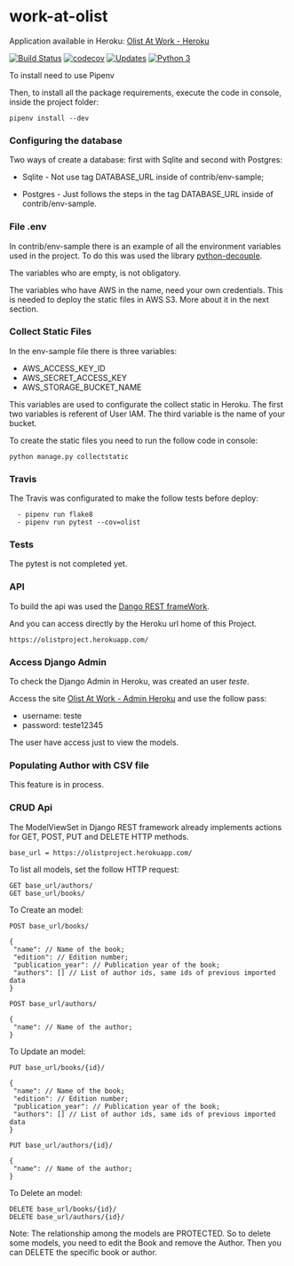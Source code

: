 # work-at-olist


Application available in Heroku: [Olist At Work - Heroku](https://olistproject.herokuapp.com/)

[![Build Status](https://travis-ci.com/jona04/work-at-olist.svg?branch=master)](https://travis-ci.com/jona04/work-at-olist)
[![codecov](https://codecov.io/gh/jona04/work-at-olist/branch/master/graph/badge.svg)](https://codecov.io/gh/jona04/work-at-olist)
[![Updates](https://pyup.io/repos/github/jona04/work-at-olist/shield.svg)](https://pyup.io/repos/github/jona04/work-at-olist/)
[![Python 3](https://pyup.io/repos/github/jona04/work-at-olist/python-3-shield.svg)](https://pyup.io/repos/github/jona04/work-at-olist/)


To install need to use Pipenv

Then, to install all the package requirements, execute the code in console, inside the project folder:
```console
pipenv install --dev
```

### Configuring the database

Two ways of create a database: first with Sqlite and second with Postgres:

* Sqlite - Not use tag DATABASE_URL inside of contrib/env-sample;

* Postgres - Just follows the steps in the tag DATABASE_URL inside of contrib/env-sample.

### File .env

In contrib/env-sample there is an example of all the environment variables used in the project. 
To do this was used the library [python-decouple](https://github.com/henriquebastos/python-decouple).

The variables who are empty, is not obligatory.  

The variables who have AWS in the name, need your own credentials. This is needed to deploy the static files in AWS S3. 
More about it in the next section.

### Collect Static Files

In the env-sample file there is three variables:

* AWS_ACCESS_KEY_ID
* AWS_SECRET_ACCESS_KEY
* AWS_STORAGE_BUCKET_NAME

This variables are used to configurate the collect static in Heroku. The first two variables is referent of User IAM. 
The third variable is the name of your bucket.

To create the static files you need to run the follow code in console:

```
python manage.py collectstatic
```

### Travis

The Travis was configurated to make the follow tests before deploy:

```
  - pipenv run flake8
  - pipenv run pytest --cov=olist
```

### Tests

The pytest is not completed yet.

### API 

To build the api was used the [Dango REST frameWork](https://www.django-rest-framework.org).

And you can access directly by the Heroku url home of this Project.

```
https://olistproject.herokuapp.com/
```

### Access Django Admin

To check the Django Admin in Heroku, was created an user *teste*.

Access the site [Olist At Work - Admin Heroku](https://olistproject.herokuapp.com/admin) and use the follow pass:

* username: teste
* password: teste12345

The user have access just to view the models.

### Populating Author with CSV file

This feature is in process.

### CRUD Api

The ModelViewSet in Django REST framework already implements actions for GET, POST, PUT and DELETE HTTP methods.

```
base_url = https://olistproject.herokuapp.com/
```

To list all models, set the follow HTTP request:

```
GET base_url/authors/
GET base_url/books/
```

To Create an model:

```
POST base_url/books/

{
 "name": // Name of the book;
 "edition": // Edition number;
 "publication_year": // Publication year of the book;
 "authors": [] // List of author ids, same ids of previous imported data
}

POST base_url/authors/

{
 "name": // Name of the author;
}
```

To Update an model:

```
PUT base_url/books/{id}/

{
 "name": // Name of the book;
 "edition": // Edition number;
 "publication_year": // Publication year of the book;
 "authors": [] // List of author ids, same ids of previous imported data
}

PUT base_url/authors/{id}/

{
 "name": // Name of the author;
}
```

To Delete an model:

```
DELETE base_url/books/{id}/
DELETE base_url/authors/{id}/
```

Note: The relationship among the models are PROTECTED. So to delete some models, you need to edit the Book and remove the Author. Then you can DELETE the specific book or author.